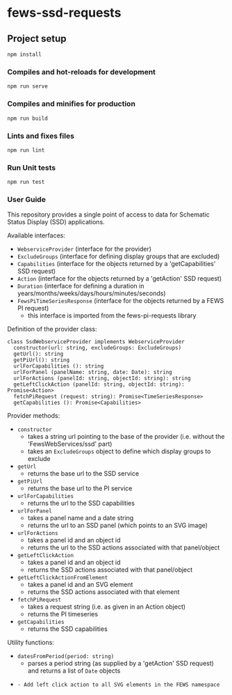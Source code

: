 # fews-ssd-requests

## Project setup
```
npm install
```

### Compiles and hot-reloads for development
```
npm run serve
```

### Compiles and minifies for production
```
npm run build
```

### Lints and fixes files
```
npm run lint
```

### Run Unit tests
```
npm run test
```

### User Guide

This repository provides a single point of access to data for
Schematic Status Display (SSD) applications.

Available interfaces:
* ```WebserviceProvider``` (interface for the provider)
* ```ExcludeGroups``` (interface for defining display groups that are excluded)
* ```Capabilities``` (interface for the objects returned by a 'getCapabilities' SSD request)
* ```Action``` (interface for the objects returned by a 'getAction' SSD request)
* ```Duration``` (interface for defining a duration in years/months/weeks/days/hours/minutes/seconds)
* ```FewsPiTimeSeriesResponse``` (interface for the objects returned by a FEWS PI request)
  - this interface is imported from the fews-pi-requests library

Definition of the provider class:

```
class SsdWebserviceProvider implements WebserviceProvider
  constructor(url: string, excludeGroups: ExcludeGroups)
  getUrl(): string
  getPiUrl(): string
  urlForCapabilities (): string
  urlForPanel (panelName: string, date: Date): string
  urlForActions (panelId: string, objectId: string): string
  getLeftClickAction (panelId: string, objectId: string): Promise<Action>
  fetchPiRequest (request: string): Promise<TimeSeriesResponse>
  getCapabilities (): Promise<Capabilities>
```

Provider methods:
* ```constructor```
  - takes a string url pointing to the base of the provider (i.e. without the 'FewsWebServices/ssd' part)
  - takes an ```ExcludeGroups``` object to define which display groups to exclude
* ```getUrl```
  - returns the base url to the SSD service
* ```getPiUrl```
  - returns the base url to the PI service
* ```urlForCapabilities```
  - returns the url to the SSD capabilities 
* ```urlForPanel```
  - takes a panel name and a date string
  - returns the url to an SSD panel (which points to an SVG image)
* ```urlForActions```
  - takes a panel id and an object id
  - returns the url to the SSD actions associated with that panel/object
* ```getLeftClickAction```
  - takes a panel id and an object id
  - returns the SSD actions associated with that panel/object
* ```getLeftClickActionFromElement```
  - takes a panel id and an SVG element
  - returns the SSD actions associated with that element
* ```fetchPiRequest```
  - takes a request string (i.e. as given in an Action object)
  - returns the PI timeseries
* ```getCapabilities```
  - returns the SSD capabilities

Utility functions:
* ```datesFromPeriod(period: string)```
  - parses a period string (as supplied by a 'getAction' SSD request)
    and returns a list of ```Date``` objects
* ```addLeftClickAction (svg: SVGElement, clickCallback: Function)
  - Add left click action to all SVG elements in the FEWS namespace
